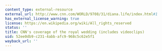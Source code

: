 ```yaml
---
content_type: external-resource
external_url: http://www.cnn.com/WORLD/9708/31/diana.life/index.html#1
has_external_license_warning: true
license: https://en.wikipedia.org/wiki/All_rights_reserved
status: ''
title: CNN's coverage of the royal wedding (includes videoclips)
uid: 52ee0db9-c231-4abb-afc9-968c5c62e5f1
wayback_url: ''
---
```

